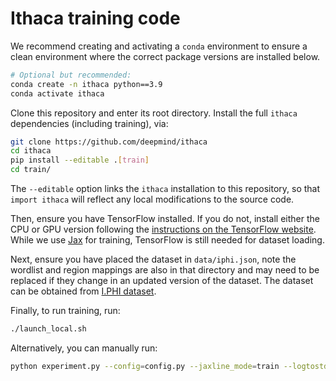 # Ithaca training code

We recommend creating and activating a `conda` environment to ensure a clean
environment where the correct package versions are installed below.
```sh
# Optional but recommended:
conda create -n ithaca python==3.9
conda activate ithaca
```

Clone this repository and enter its root directory. Install the full `ithaca`
dependencies (including training), via:
```sh
git clone https://github.com/deepmind/ithaca
cd ithaca
pip install --editable .[train]
cd train/
```
The `--editable` option links the `ithaca` installation to this repository, so
that `import ithaca` will reflect any local modifications to the source code.

Then, ensure you have TensorFlow installed. If you do not, install either the CPU or GPU version following the [instructions on the TensorFlow website](https://www.tensorflow.org/install/pip).
While we use [Jax](https://github.com/google/jax) for training, TensorFlow is still needed for dataset loading.

Next, ensure you have placed the dataset in `data/iphi.json`, note the wordlist and region mappings are also in that directory and may need to be replaced if they change in an updated version of the dataset. The dataset can be obtained from [I.PHI dataset](https://github.com/sommerschield/iphi).

Finally, to run training, run:
```sh
./launch_local.sh
```
Alternatively, you can manually run:
```sh
python experiment.py --config=config.py --jaxline_mode=train --logtostderr
```

